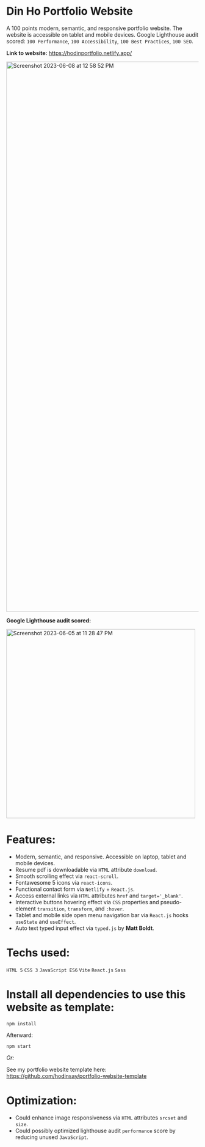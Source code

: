 # Din Ho Portfolio Website
A 100 points modern, semantic, and responsive portfolio website. The website is accessible on tablet and mobile devices. Google Lighthouse audit scored: `100 Performance`, `100 Accessibility`, `100 Best Practices`, `100 SEO`.

**Link to website:** https://hodinportfolio.netlify.app/

<img width="1440" alt="Screenshot 2023-06-08 at 12 58 52 PM" src="https://github.com/hodinsay/hodin-portfolio-website/assets/100463706/c7305d97-75df-439b-b954-1ea7c2a658af">

**Google Lighthouse audit scored:**

<img width="495" alt="Screenshot 2023-06-05 at 11 28 47 PM" src="https://github.com/hodinsay/hodin-portfolio-website/assets/100463706/7ef4630a-d3a6-4a3d-9dba-f2c154b165cd">

# Features:
- Modern, semantic, and responsive. Accessible on laptop, tablet and mobile devices.
- Resume pdf is downloadable via `HTML` attribute `download`.
- Smooth scrolling effect via `react-scroll`.
- Fontawesome 5 icons via `react-icons`.
- Functional contact form via `Netlify` + `React.js`.
- Access external links via `HTML` attributes `href` and `target='_blank'`.
- Interactive buttons hovering effect via `CSS` properties and pseudo-element `transition`, `transform`, and `:hover`.
- Tablet and mobile side open menu navigation bar via `React.js` hooks `useState` and `useEffect`.
- Auto text typed input effect via `typed.js` by **Matt Boldt**. 

# Techs used:
`HTML 5` `CSS 3` `JavaScript ES6` `Vite` `React.js` `Sass`

# Install all dependencies to use this website as template:
`npm install`

Afterward:

`npm start`

*Or:*

See my portfolio website template here: https://github.com/hodinsay/portfolio-website-template

# Optimization:
- Could enhance image responsiveness via `HTML` attributes `srcset` and `size`.
- Could possibly optimized lighthouse audit `performance` score by reducing unused `JavaScript`.
